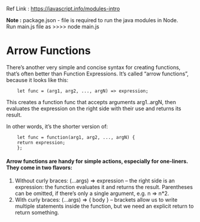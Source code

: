 Ref Link : https://javascript.info/modules-intro

<b>Note :</b> 
package.json - file is required to run the java modules in Node.<br>
Run main.js file as >>>> node main.js


# Arrow Functions
There’s another very simple and concise syntax for creating functions, that’s often better than Function Expressions.
It’s called “arrow functions”, because it looks like this:

```shell
    let func = (arg1, arg2, ..., argN) => expression;
```

This creates a function func that accepts arguments arg1..argN, then evaluates the expression on the right side with their use and returns its result.

In other words, it’s the shorter version of:

```shell
    let func = function(arg1, arg2, ..., argN) {
    return expression;
    };
```

#### Arrow functions are handy for simple actions, especially for one-liners. They come in two flavors:

1. Without curly braces: (...args) => expression – the right side is an expression: the function evaluates it and returns the result. 
   Parentheses can be        omitted, if there’s only a single argument, e.g. n => n*2.
2. With curly braces: (...args) => { body } – brackets allow us to write multiple statements inside the function, 
   but we need an explicit return to return something.












